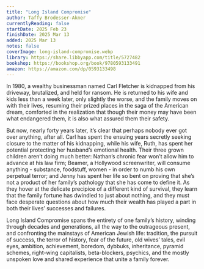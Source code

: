 ```yaml
---
title: "Long Island Compromise"
author: Taffy Brodesser-Akner
currentlyReading: false
startDate: 2025 Feb 23
finishDate: 2025 Mar 13
added: 2025 Mar 13
notes: false
coverImage: long-island-compromise.webp
library: https://share.libbyapp.com/title/5727482
bookshop: https://bookshop.org/book/9780593133491
amazon: https://amazon.com/dp/0593133498
---
```


In 1980, a wealthy businessman named Carl Fletcher is kidnapped from his driveway, brutalized, and held for ransom. He is returned to his wife and kids less than a week later, only slightly the worse, and the family moves on with their lives, resuming their prized places in the saga of the American dream, comforted in the realization that though their money may have been what endangered them, it is also what assured them their safety.  

But now, nearly forty years later, it’s clear that perhaps nobody ever got over anything, after all. Carl has spent the ensuing years secretly seeking closure to the matter of his kidnapping, while his wife, Ruth, has spent her potential protecting her husband’s emotional health. Their three grown children aren’t doing much better: Nathan’s chronic fear won’t allow him to advance at his law firm; Beamer, a Hollywood screenwriter, will consume anything - substance, foodstuff, women - in order to numb his own perpetual terror; and Jenny has spent her life so bent on proving that she’s not a product of her family’s pathology that she has come to define it. As they hover at the delicate precipice of a different kind of survival, they learn that the family fortune has dwindled to just about nothing, and they must face desperate questions about how much their wealth has played a part in both their lives’ successes and failures.  

Long Island Compromise spans the entirety of one family’s history, winding through decades and generations, all the way to the outrageous present, and confronting the mainstays of American Jewish life: tradition, the pursuit of success, the terror of history, fear of the future, old wives’ tales, evil eyes, ambition, achievement, boredom, dybbuks, inheritance, pyramid schemes, right-wing capitalists, beta-blockers, psychics, and the mostly unspoken love and shared experience that unite a family forever.  